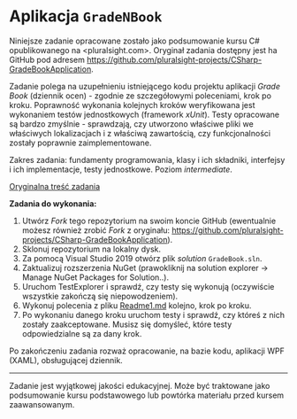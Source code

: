 # Aplikacja `GradeNBook`

Niniejsze zadanie opracowane zostało jako podsumowanie kursu C# opublikowanego na <pluralsight.com>. Oryginał zadania dostępny jest ha GitHub pod adresem <https://github.com/pluralsight-projects/CSharp-GradeBookApplication>.

Zadanie polega na uzupełnieniu istniejącego kodu projektu aplikacji _Grade Book_ (dziennik ocen) - zgodnie ze szczegółowymi poleceniami, krok po kroku. Poprawność wykonania kolejnych kroków weryfikowana jest wykonaniem testów jednostkowych (framework _xUnit_). Testy opracowane są bardzo zmyślnie - sprawdzają, czy utworzono właściwe pliki we właściwych lokalizacjach i z właściwą zawartością, czy funkcjonalności zostały poprawnie zaimplementowane.

Zakres zadania: fundamenty programowania, klasy i ich składniki, interfejsy i ich implementacje, testy jednostkowe. Poziom _intermediate_.

[Oryginalna treść zadania](README1.MD)

**Zadania do wykonania:**

1. Utwórz _Fork_ tego repozytorium na swoim koncie GitHub (ewentualnie możesz również zrobić _Fork_ z oryginału: <https://github.com/pluralsight-projects/CSharp-GradeBookApplication>).
2. Sklonuj repozytorium na lokalny dysk.
3. Za pomocą Visual Studio 2019 otwórz plik _solution_ `GradeBook.sln`.
4. Zaktualizuj rozszerzenia NuGet (prawokliknij na solution explorer → Manage NuGet Packages for Solution..).
5. Uruchom TestExplorer i sprawdź, czy testy się wykonują (oczywiście wszystkie zakończą się niepowodzeniem).
6. Wykonuj polecenia z pliku [Readme1.md](README1.MD) kolejno, krok po kroku.
7. Po wykonaniu danego kroku uruchom testy i sprawdź, czy któreś z nich zostały zaakceptowane. Musisz się domyśleć, które testy odpowiedzialne są za dany krok.

Po zakończeniu zadania rozważ opracowanie, na bazie kodu, aplikacji WPF (XAML), obsługującej dziennik.

---

Zadanie jest wyjątkowej jakości edukacyjnej. Może być traktowane jako podsumowanie kursu podstawowego lub powtórka materiału przed kursem zaawansowanym.
